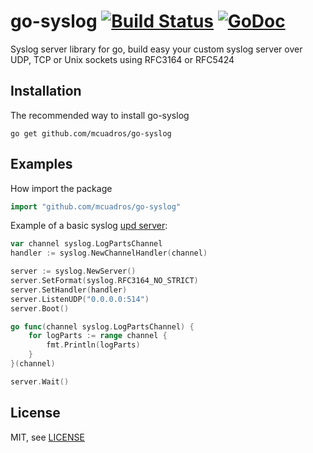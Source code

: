 go-syslog [![Build Status](https://travis-ci.org/mcuadros/go-syslog.png?branch=master)](https://travis-ci.org/mcuadros/go-syslog) [![GoDoc](https://godoc.org/github.com/mcuadros/go-syslog?status.png)](http://godoc.org/github.com/mcuadros/go-syslog)
==============================

Syslog server library for go, build easy your custom syslog server over UDP, TCP or Unix sockets using RFC3164 or RFC5424

Installation
------------

The recommended way to install go-syslog

```
go get github.com/mcuadros/go-syslog
```

Examples
--------

How import the package

```go
import "github.com/mcuadros/go-syslog"
```

Example of a basic syslog [upd server](example/basic_udp.go):    

```go
var channel syslog.LogPartsChannel
handler := syslog.NewChannelHandler(channel)

server := syslog.NewServer()
server.SetFormat(syslog.RFC3164_NO_STRICT)
server.SetHandler(handler)
server.ListenUDP("0.0.0.0:514")
server.Boot()

go func(channel syslog.LogPartsChannel) {
    for logParts := range channel {
        fmt.Println(logParts)
    }
}(channel)

server.Wait()
```

License
-------

MIT, see [LICENSE](LICENSE)
